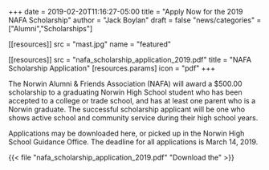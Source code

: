 +++
date = 2019-02-20T11:16:27-05:00
title = "Apply Now for the 2019 NAFA Scholarship"
author = "Jack Boylan"
draft = false
"news/categories" = ["Alumni","Scholarships"]

[[resources]]
  src  = "mast.jpg"
  name = "featured"

[[resources]]
  src   = "nafa_scholarship_application_2019.pdf"
  title = "NAFA Scholarship Application"
  [resources.params]
    icon = "pdf"
+++

The Norwin Alumni & Friends Association (NAFA) will award a $500.00 scholarship to a graduating Norwin High School student who has been accepted to a college or trade school, and has at least one parent who is a Norwin graduate. The successful scholarship applicant will be one who shows active school and community service during their high school years.

Applications may be downloaded here, or picked up in the Norwin High School Guidance Office. The deadline for all applications is March 14, 2019.

{{< file "nafa_scholarship_application_2019.pdf" "Download the" >}}
